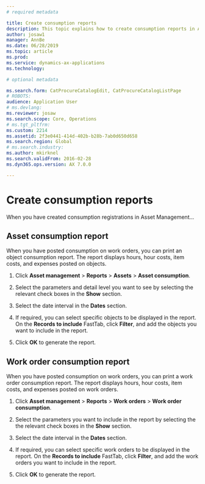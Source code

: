 ```yaml
---
# required metadata

title: Create consumption reports
description: This topic explains how to create consumption reports in Asset Management.
author: josaw1
manager: AnnBe
ms.date: 06/28/2019
ms.topic: article
ms.prod: 
ms.service: dynamics-ax-applications
ms.technology: 

# optional metadata

ms.search.form: CatProcureCatalogEdit, CatProcureCatalogListPage
# ROBOTS: 
audience: Application User
# ms.devlang: 
ms.reviewer: josaw
ms.search.scope: Core, Operations
# ms.tgt_pltfrm: 
ms.custom: 2214
ms.assetid: 2f3e0441-414d-402b-b28b-7ab0d650d658
ms.search.region: Global
# ms.search.industry: 
ms.author: mkirknel
ms.search.validFrom: 2016-02-28
ms.dyn365.ops.version: AX 7.0.0

---
```


# Create consumption reports

When you have created consumption registrations in Asset Management...



## Asset consumption report

When you have posted consumption on work orders, you can print an object consumption report. The report displays hours, hour costs, item costs, and expenses posted on objects.

1. Click **Asset management** > **Reports** > **Assets** > **Asset consumption**.

2. Select the parameters and detail level you want to see by selecting the relevant check boxes in the **Show** section.

3. Select the date interval in the **Dates** section.

4. If required, you can select specific objects to be displayed in the report. On the **Records to include** FastTab, click **Filter**, and add the objects you want to include in the report.

5. Click **OK** to generate the report.


## Work order consumption report

When you have posted consumption on work orders, you can print a work order consumption report. The report displays hours, hour costs, item costs, and expenses posted on work orders.

1. Click **Asset management** > **Reports** > **Work orders** > **Work order consumption**.

2. Select the parameters you want to include in the report by selecting the the relevant check boxes in the **Show** section.

3. Select the date interval in the **Dates** section.

4. If required, you can select specific work orders to be displayed in the report. On the **Records to include** FastTab, click **Filter**, and add the work orders you want to include in the report.

5. Click **OK** to generate the report.
